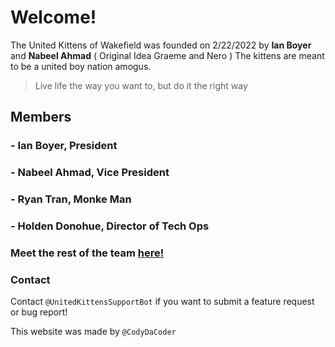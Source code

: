 # Welcome!
The United Kittens of Wakefield was founded on 2/22/2022 by **Ian Boyer** and **Nabeel Ahmad** ( Original Idea Graeme and Nero ) The kittens are meant to be a united boy nation amogus.
> Live life the way you want to, but do it the right way

## Members

### - **Ian Boyer**, President
### - **Nabeel Ahmad**, Vice President
### - **Ryan Tran**, Monke Man
### - **Holden Donohue**, Director of Tech Ops

### Meet the rest of the team [here!](team.md)

### Contact
Contact ```@UnitedKittensSupportBot``` if you want to submit a feature request or bug report!

This website was made by ```@CodyDaCoder```
